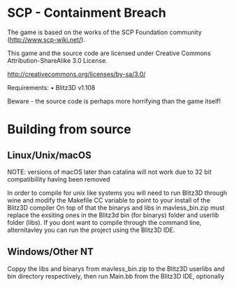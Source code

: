 # SCP - Containment Breach

The game is based on the works of the SCP Foundation community (http://www.scp-wiki.net/).

This game and the source code are licensed under Creative Commons Attribution-ShareAlike 3.0 License.

http://creativecommons.org/licenses/by-sa/3.0/

Requirements:
•	Blitz3D v1.108

Beware - the source code is perhaps more horrifying than the game itself!

# Building from source 

## Linux/Unix/macOS

NOTE: versions of macOS later than catalina will not work due to 32 bit compatibillity 
having been removed

In order to compile for unix like systems you will need to run Blitz3D through wine
and modify the Makefile CC variable to point to your install of the Blitz3D compiler 
On top of that the binarys and libs in mavless_bin.zip must replace the exsiting ones in the Blitz3d 
bin (for binarys) folder and userlib folder (libs). If you dont want to compile through the command line, 
alternitavley you can run the project using the Blitz3D IDE.

## Windows/Other NT 
Coppy the libs and binarys from mavless_bin.zip to the Blitz3D userlibs and bin directory
respectively, then run Main.bb from the Blitz3D IDE, optionally 
